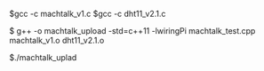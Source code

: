 

$gcc -c machtalk_v1.c
$gcc -c dht11_v2.1.c 


$ g++ -o machtalk_upload  -std=c++11 -lwiringPi  machtalk_test.cpp machtalk_v1.o dht11_v2.1.o

$./machtalk_uplad 


